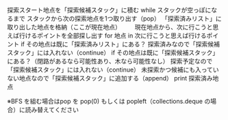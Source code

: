 探索スタート地点を「探索候補スタック」に積む
while スタックが空っぽになるまで
    スタックから次の探索地点を1つ取り出す（pop）
    「探索済みリスト」に取り出した地点を格納（ここが現在地点）
　　現在地点から、次に行こうと思えば行けるポイントを全部探し出す
    for 地点 in 次に行こうと思えば行けるポイント
        if その地点は既に「探索済みリスト」にある？
            探索済みなので「探索候補スタック」には入れない（continue）
        if その地点は既に「探索候補スタック」にある？（閉路があるなら可能性あり、木なら可能性なし）
            探索予定なので「探索候補スタック」には入れない（continue）
        未探索かつ候補にも入っていない地点なので「探索候補スタック」に追加する（append）
print 探索済み地点

※BFS を組む場合はpop を pop(0) もしくは popleft（collections.deque の場合）に読み替えてください
